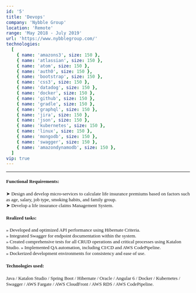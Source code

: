 ```yaml
---
id: '5'
title: 'Devops'
company: 'Nybble Group'
location: 'Remote'
range: 'May 2018 - July 2019'
url: 'https://www.nybblegroup.com/'
technologies:
  [
    { name: 'amazons3', size: 150 },
    { name: 'atlassian', size: 150 },
    { name: 'atom', size: 150 },
    { name: 'auth0', size: 150 },
    { name: 'bootstrap', size: 150 },
    { name: 'css3', size: 150 },
    { name: 'datadog', size: 150 },
    { name: 'docker', size: 150 },
    { name: 'github', size: 150 },
    { name: 'gradle', size: 150 },
    { name: 'graphql', size: 150 },
    { name: 'jira', size: 150 },
    { name: 'json', size: 150 },
    { name: 'kubernetes', size: 150 },
    { name: 'linux', size: 150 },
    { name: 'mongodb', size: 150 },
    { name: 'swagger', size: 150 },
    { name: 'amazondynamodb', size: 150 },
  ]
vip: true
---
```


---

<font size = 2 face = "Andale Mono" >

#### Functional Requirements:

➤ Design and develop micro-services to calculate life insurance premiums based on factors such as age, salary, job type, smoking habits, and family group.  
➤ Develop a life insurance claims Management System.

#### Realized tasks:

» Developed and optimized API performance using Hibernate Criteria.  
» Integrated Swagger for endpoint documentation within the system.  
» Created comprehensive tests for all CRUD operations and critical processes using Katalon Studio.
» Implemented QA automation, including CI/CD and AWS CodePipeline.  
» Dockerized development environments for consistency and ease of use.

#### Technologies used:

Java / Katalon Studio / Spring Boot / Hibernate / Oracle / Angular 6 / Docker / Kubernetes / Swagger / AWS Fargate / AWS CloudFront / AWS RDS / AWS CodePipeline.

</font>
